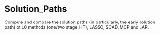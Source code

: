 # Solution_Paths

Compute and compare the solution paths (in particularly, the early solution path) of L0 methods (one/two stage IHT), LASSO, SCAD, MCP and LAR.
